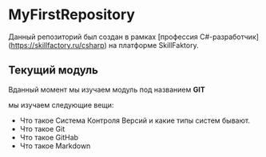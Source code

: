 # MyFirstRepository
Данный репозиторий был создан в рамках [профессия C#-разработчик] 
(https://skillfactory.ru/csharp) на платформе SkillFaktory.

## Текущий модуль
Вданный момент мы изучаем модуль под названием **GIT**

мы изучаем следующие вещи:
* Что такое Система Контроля Версий и какие типы систем бывают.
* Что такое Git
* Что такое GitHab
* Что такое Markdown
